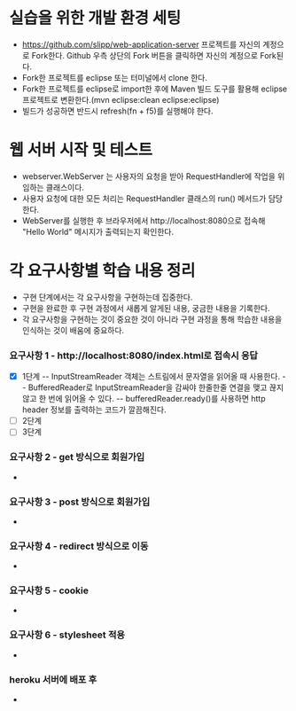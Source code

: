 # 실습을 위한 개발 환경 세팅
- https://github.com/slipp/web-application-server 프로젝트를 자신의 계정으로 Fork한다. Github 우측 상단의 Fork 버튼을 클릭하면 자신의 계정으로 Fork된다.
- Fork한 프로젝트를 eclipse 또는 터미널에서 clone 한다.
- Fork한 프로젝트를 eclipse로 import한 후에 Maven 빌드 도구를 활용해 eclipse 프로젝트로 변환한다.(mvn eclipse:clean eclipse:eclipse)
- 빌드가 성공하면 반드시 refresh(fn + f5)를 실행해야 한다.

# 웹 서버 시작 및 테스트
- webserver.WebServer 는 사용자의 요청을 받아 RequestHandler에 작업을 위임하는 클래스이다.
- 사용자 요청에 대한 모든 처리는 RequestHandler 클래스의 run() 메서드가 담당한다.
- WebServer를 실행한 후 브라우저에서 http://localhost:8080으로 접속해 "Hello World" 메시지가 출력되는지 확인한다.

# 각 요구사항별 학습 내용 정리
- 구현 단계에서는 각 요구사항을 구현하는데 집중한다. 
- 구현을 완료한 후 구현 과정에서 새롭게 알게된 내용, 궁금한 내용을 기록한다.
- 각 요구사항을 구현하는 것이 중요한 것이 아니라 구현 과정을 통해 학습한 내용을 인식하는 것이 배움에 중요하다. 

### 요구사항 1 - http://localhost:8080/index.html로 접속시 응답
- [x] 1단계
-- InputStreamReader 객체는 스트림에서 문자열을 읽어올 때 사용한다.
-- BufferedReader로 InputStreamReader을 감싸야 한줄한줄 연결을 맺고 끊지 않고 한 번에 읽어올 수 있다.
-- bufferedReader.ready()를 사용하면 http header 정보를 출력하는 코드가 깔끔해진다.
- [ ] 2단계
- [ ] 3단계

### 요구사항 2 - get 방식으로 회원가입
- 

### 요구사항 3 - post 방식으로 회원가입
- 

### 요구사항 4 - redirect 방식으로 이동
- 

### 요구사항 5 - cookie
- 

### 요구사항 6 - stylesheet 적용
- 

### heroku 서버에 배포 후
- 